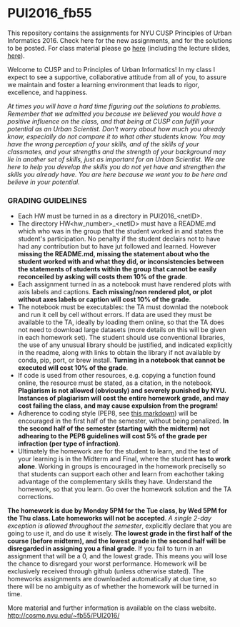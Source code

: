 # PUI2016_fb55

This repository contains the assignments for NYU CUSP Principles of Urban Informatics 2016. 
Check here for the new assignments, and for the solutions to be posted. For class material please go [here](https://github.com/fedhere/UInotebooks) (including the lecture slides, [here](https://github.com/fedhere/UInotebooks/tree/master/slides)).

Welcome to CUSP and to Principles of Urban Informatics!
In my class I expect to see a supportive, collaborative attitude from all of you, to assure we maintain and foster a learning environment that leads to rigor, excellence, and happiness.  

_At times you will have a hard time figuring out the solutions to problems. Remember that 
we admitted you because we believed you would have a positive influence on the class, 
and that being at CUSP can fulfill your potential as an Urban Scientist. 
Don't worry about how much you already know, especially do not compare it to what other students know. 
You may have the wrong perception of your skills, and of the skills of your classmates, and your strengths and the strength of your background may lie in another set of skills, just as important for an Urban Scientist. 
We are here to help you develop the skills you do not yet have and strengthen the skills you already have. 
You are here because we want you to be here and believe in your potential._

### GRADING GUIDELINES
- Each HW must be turned in as a directory in PUI2016_\<netID>.
- The directory  HW\<hw_number>\_\<netID> must have a README.md which who was in the group that the student worked in and states the student's participation. No penalty if the student declairs not to have had any contribution but to have jut followed and learned. However __missing the README.md, missing the statement about who the student worked with and what they did, or inconsistencies between the statements of students within the group that cannot be easily reconceiled by asking will costs them 10% of the grade__.
- Each assignment turned in as a notebook must have rendered plots with axis labels and captions. __Each missing/non rendered plot, or plot without axes labels or caption will cost 10% of the grade__.
- The notebook must be executables: the TA must downlad the notebook and run it cell by cell without errors. If data are used they must be available to the TA, ideally by loading them online, so that the TA does not need to download large datasets (more details on this will be given in each homework set). The student should use conventional libraries, the use of any unusual library should be justified, and indicated explicitly in the readme, along with links to obtain the library if not available by conda, pip, port, or brew install. __Turning in a notebook that cannot be executed will cost 10% of the grade__.
- If code is used from other resources, e.g. copying a function found online, the resource must be stated, as a citation, in the notebook. **Plagiarism is not allowed (obviously) and severely punished by NYU. Instances of plagiarism will cost the entire homework grade, and may cost failing the class, and may cause expulsion from the program!**
- Adherence to coding style (PEP8, see [this markdown](https://github.com/fedhere/PUI2016_fb55/blob/master/PEP8MinimalRequirements.md)) will be encouraged in the first half of the semester, without being penalized. __In the second half of the semester (starting with the midterm) not adhearing to the PEP8 guidelines will cost 5% of the grade per infraction (per type of infraction)__.
- Ultimately the homework are for the student to learn, and the test of your learning is in the Midterm and Final, where the student __has to work alone__. Working in groups is encouraged in the homework preciselly so that students can support each other and learn from eachother taking advantage of the complementary skills they have. Understand the homework, so that you learn. Go over the homework solution and the TA corrections. 

__The homework is due by Monday 5PM for the Tue class, by Wed 5PM for the Thu class. Late homeworks will not be accepted__. _A single 2-day exception is allowed throughout the semester_, explicitly declare that you are going to use it, and do use it wisely. __The lowest grade in the first half of the course (before midterm), and the lowest grade in the second half will be disregarded in assigning you a final grade__. If you fail to turn in an assignment that will be a 0, and the lowest grade. This means you will lose the chance to disregard your worst performance.   Homework will be exclusively received through github (unless otherwise stated). The homeworks assignments are downloaded automatically at due time, so there will be no ambiguity as of whether the homework will be turned in time.

More material and further information is available on the class website. http://cosmo.nyu.edu/~fb55/PUI2016/
